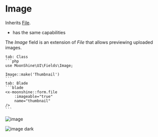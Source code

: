 # Image

Inherits [File](/docs/{{version}}/fields/file).

* has the same capabilities

The *Image* field is an extension of *File* that allows previewing uploaded images.

~~~tabs
tab: Class
```php
use MoonShine\UI\Fields\Image;

Image::make('Thumbnail')
```
tab: Blade
```blade
<x-moonshine::form.file
    :imageable="true"
    name="thumbnail"
/>
```
~~~

![image](https://raw.githubusercontent.com/moonshine-software/doc/3.x/resources/screenshots/image.png)

![image dark](https://raw.githubusercontent.com/moonshine-software/doc/3.x/resources/screenshots/image_dark.png)